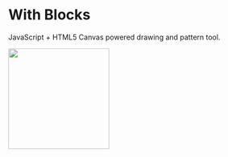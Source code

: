 # With Blocks

JavaScript + HTML5 Canvas powered drawing and pattern tool.

<img src="https://i.stack.imgur.com/MJFq8.gif" width="200">
